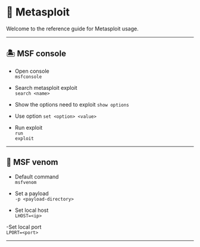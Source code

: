 # 🌊 Metasploit

Welcome to the reference guide for Metasploit usage.

---

## 🏝️ MSF console

- Open console\
`msfconsole`

- Search metasploit exploit\
`search <name>`

- Show the options need to exploit
`show options`

- Use option
`set <option> <value>`

- Run exploit\
`run`\
`exploit`

---

## 🐠 MSF venom

- Default command\
`msfvenom`

- Set a payload\
`-p <payload-directory>`

- Set local host\
`LHOST=<ip>`

-Set local port\
`LPORT=<port>`

---
